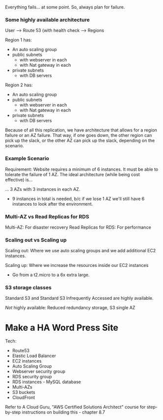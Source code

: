 Everything fails... at some point. So, always plan for failure. 

### Some highly available architecture
User --> Route 53 (with health check --> Regions

Region 1 has:
* An auto scaling group
* public subnets
  * with webserver in each
  * with Nat gateway in each 
* private subnets 
  * with DB servers

Region 2 has:
* An auto scaling group
* public subnets
  * with webserver in each
  * with Nat gateway in each 
* private subnets 
  * with DB servers

Because of all this replication, we have architecture that allows for a region failure or an AZ failure. That way, if one goes down, the other region can pick up the slack, or the other AZ can pick up the slack, depending on the scenario. 

### Example Scenario
Requirement: Website requires a minimum of 6 instances. It must be able to tolerate the failure of 1 AZ. The ideal architecture (while being cost effective) is...

... 3 AZs with 3 instances in each AZ. 
* 9 instances in total is needed, b/c if we lose 1 AZ we'll still have 6 instances to look after the environment. 

### Multi-AZ vs Read Replicas for RDS
Multi-AZ: For disaster recovery
Read Replicas for RDS: For performance

### Scaling out vs Scaling up
Scaling out: Where we use auto scaling groups and we add additional EC2 instances. 

Scaling up: Where we increase the resources inside our EC2 instances
* Go from a t2.micro to a 6x extra large.

### S3 storage classes
Standard S3 and Standard S3 Infrequently Accessed are highly available.

*Not* highly available: Reduced redundancy storage, S3 single AZ

# Make a HA Word Press Site
Tech:
* Route53
* Elastic Load Balancer
* EC2 instances
* Auto Scaling Group
* Webserver security group
* RDS security group
* RDS instances - MySQL database
* Multi-AZs
* S3 buckets
* CloudFront

Refer to A Cloud Guru, "AWS Certified Solutions Architect" course for step-by-step instructions on building this - chapter 8.7